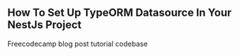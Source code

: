 ## How To Set Up TypeORM Datasource In Your NestJs Project

Freecodecamp blog post tutorial codebase
